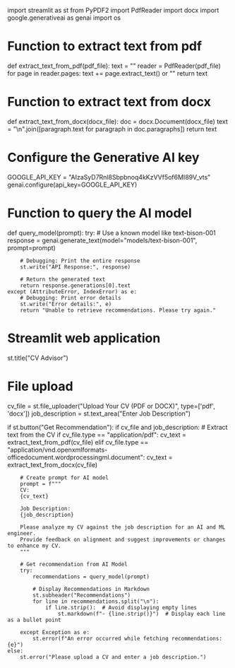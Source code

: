 import streamlit as st
from PyPDF2 import PdfReader
import docx
import google.generativeai as genai
import os

# Function to extract text from pdf
def extract_text_from_pdf(pdf_file):
    text = ""
    reader = PdfReader(pdf_file)
    for page in reader.pages:
        text += page.extract_text() or ""
    return text

# Function to extract text from docx
def extract_text_from_docx(docx_file):
    doc = docx.Document(docx_file)
    text = "\n".join([paragraph.text for paragraph in doc.paragraphs])
    return text

# Configure the Generative AI key
GOOGLE_API_KEY = "AIzaSyD7Rnl8Sbpbnoq4kKzVVf5of6MI89V_vts"
genai.configure(api_key=GOOGLE_API_KEY)

# Function to query the AI model
def query_model(prompt):
    try:
        # Use a known model like text-bison-001
        response = genai.generate_text(model="models/text-bison-001", prompt=prompt)
        
        # Debugging: Print the entire response
        st.write("API Response:", response)
        
        # Return the generated text
        return response.generations[0].text
    except (AttributeError, IndexError) as e:
        # Debugging: Print error details
        st.write("Error details:", e)
        return "Unable to retrieve recommendations. Please try again."

# Streamlit web application
st.title("CV Advisor")

# File upload
cv_file = st.file_uploader("Upload Your CV (PDF or DOCX)", type=['pdf', 'docx'])
job_description = st.text_area("Enter Job Description")

if st.button("Get Recommendation"):
    if cv_file and job_description:
        # Extract text from the CV
        if cv_file.type == "application/pdf":
            cv_text = extract_text_from_pdf(cv_file)
        elif cv_file.type == "application/vnd.openxmlformats-officedocument.wordprocessingml.document":
            cv_text = extract_text_from_docx(cv_file)

        # Create prompt for AI model
        prompt = f"""
        CV:
        {cv_text}

        Job Description:
        {job_description}

        Please analyze my CV against the job description for an AI and ML engineer.
        Provide feedback on alignment and suggest improvements or changes to enhance my CV.
        """

        # Get recommendation from AI Model
        try:
            recommendations = query_model(prompt)
            
            # Display Recommendations in Markdown
            st.subheader("Recommendations")
            for line in recommendations.split("\n"):
                if line.strip():  # Avoid displaying empty lines
                    st.markdown(f"- {line.strip()}")  # Display each line as a bullet point
                
        except Exception as e:
            st.error(f"An error occurred while fetching recommendations: {e}")
    else:
        st.error("Please upload a CV and enter a job description.")
